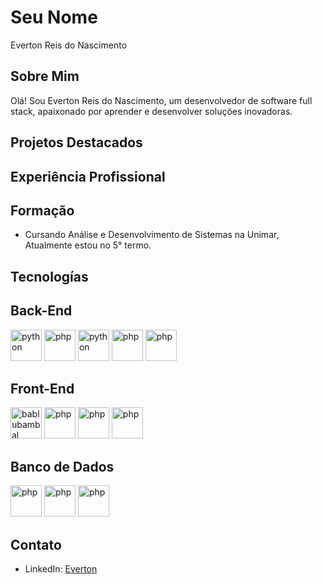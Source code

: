 # Seu Nome
Everton Reis do Nascimento
## Sobre Mim

Olá! Sou Everton Reis do Nascimento, um desenvolvedor de software full stack, apaixonado por aprender e desenvolver soluções inovadoras.

## Projetos Destacados
<!-- - [Projeto 1](https://github.com/seu-nome/projeto-1): Descrição breve do projeto 1.
- [Projeto 2](https://github.com/seu-nome/projeto-2): Descrição breve do projeto 2.
- [Projeto 3](https://github.com/seu-nome/projeto-3): Descrição breve do projeto 3. -->

## Experiência Profissional
<!-- - [Nome da Empresa 1](https://www.empresa1.com) - Desenvolvedor Full Stack (MM/AAAA - Presente)
  - Responsável por [descrição breve das responsabilidades e realizações].

- [Nome da Empresa 2](https://www.empresa2.com) - Estagiário de Desenvolvimento (MM/AAAA - MM/AAAA)
  - Trabalhei em [projetos específicos ou responsabilidades durante o estágio]. -->

## Formação
- Cursando Análise e Desenvolvimento de Sistemas na Unimar, Atualmente estou no 5° termo.

## Tecnologías

## Back-End
<img src="https://raw.githubusercontent.com/bablubambal/All_logo_and_pictures/1ac69ce5fbc389725f16f989fa53c62d6e1b4883/programming%20languages/c#.svg" alt="python" height="50" width="50" />
<img src="https://raw.githubusercontent.com/bablubambal/All_logo_and_pictures/1ac69ce5fbc389725f16f989fa53c62d6e1b4883/social%20icons/php.svg" alt="php" height="50" width="50" />
<img src="https://raw.githubusercontent.com/bablubambal/All_logo_and_pictures/1ac69ce5fbc389725f16f989fa53c62d6e1b4883/programming%20languages/python.svg" alt="python" height="50" width="50" />
<img src="https://raw.githubusercontent.com/bablubambal/All_logo_and_pictures/blob/main/frameworks/flask.svg" alt="php" height="50" width="50" />
<img src="https://raw.githubusercontent.com/bablubambal/All_logo_and_pictures/blob/main/frameworks/django.svg" alt="php" height="50" width="50" />

## Front-End
<img src="https://raw.githubusercontent.com/bablubambal/All_logo_and_pictures/1ac69ce5fbc389725f16f989fa53c62d6e1b4883/programming%20languages/javascript.svg" alt="bablubambal" height="50" width="50" />
<img src="https://raw.githubusercontent.com/bablubambal/All_logo_and_pictures/blob/main/frameworks/boostrap.svg" alt="php" height="50" width="50" />
<img src="https://raw.githubusercontent.com/bablubambal/All_logo_and_pictures/blob/main/frameworks/react.svg" alt="php" height="50" width="50" />
<img src="https://raw.githubusercontent.com/bablubambal/All_logo_and_pictures/blob/main/frameworks/vuejs.svg" alt="php" height="50" width="50" />

## Banco de Dados
<img src="https://raw.githubusercontent.com/bablubambal/All_logo_and_pictures/blob/main/databases/mysql.svg" alt="php" height="50" width="50" />
<img src="https://raw.githubusercontent.com/bablubambal/All_logo_and_pictures/blob/main/databases/oracle.svg" alt="php" height="50" width="50" />
<img src="https://raw.githubusercontent.com/bablubambal/All_logo_and_pictures/blob/main/databases/postgresql.svg" alt="php" height="50" width="50" />



## Contato
- LinkedIn: [Everton](https://www.linkedin.com/in/everton-reis-nascimento)
